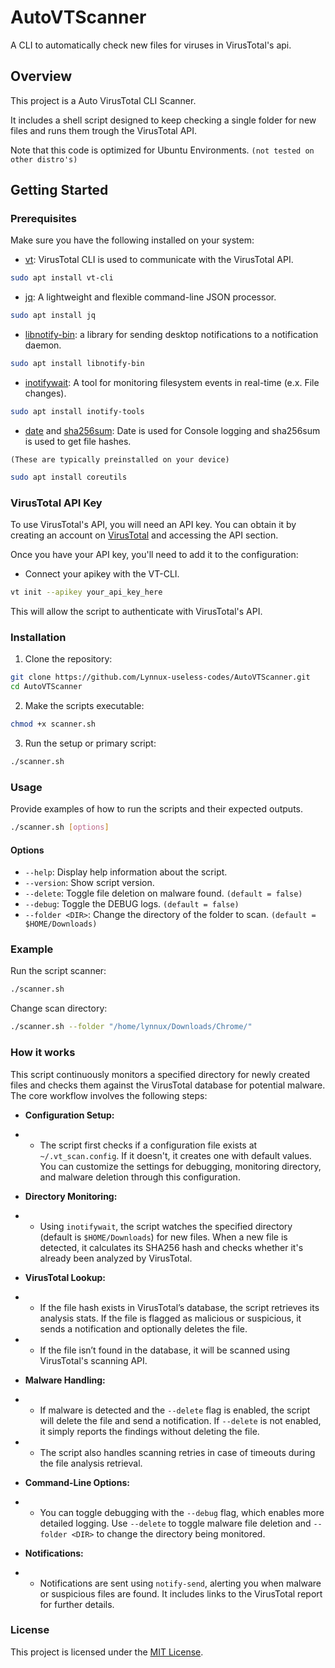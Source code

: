 # AutoVTScanner

A CLI to automatically check new files for viruses in VirusTotal's api.

## Overview

This project is a Auto VirusTotal CLI Scanner.

It includes a shell script designed to keep checking a single folder for new files and runs them trough the VirusTotal API.

Note that this code is optimized for Ubuntu Environments. `(not tested on other distro's)`

## Getting Started

### Prerequisites

Make sure you have the following installed on your system:

- [vt](https://github.com/VirusTotal/vt-cli): VirusTotal CLI is used to communicate with the VirusTotal API.

```bash
sudo apt install vt-cli
```

- [jq](https://github.com/jqlang/jq): A lightweight and flexible command-line JSON processor.

```bash
sudo apt install jq
```

- [libnotify-bin](https://gitlab.gnome.org/GNOME/libnotify): a library for sending desktop notifications to a notification
daemon.

```bash
sudo apt install libnotify-bin
```

- [inotifywait](https://github.com/inotify-tools/inotify-tools): A tool for monitoring filesystem events in real-time (e.x. File changes).

```bash
sudo apt install inotify-tools
```

- [date](https://github.com/coreutils/coreutils/blob/master/src/date.c) and [sha256sum](https://github.com/coreutils/coreutils/blob/master/tests/cksum/sha256sum.pl): Date is used for Console logging and sha256sum is used to get file hashes.

`(These are typically preinstalled on your device)`

```bash
sudo apt install coreutils
```

### VirusTotal API Key

To use VirusTotal's API, you will need an API key. You can obtain it by creating an account on [VirusTotal](https://www.virustotal.com/) and accessing the API section.

Once you have your API key, you'll need to add it to the configuration:

- Connect your apikey with the VT-CLI.

```bash
vt init --apikey your_api_key_here
```

This will allow the script to authenticate with VirusTotal's API.

### Installation

1. Clone the repository:

```bash
git clone https://github.com/Lynnux-useless-codes/AutoVTScanner.git
cd AutoVTScanner
```

2. Make the scripts executable:

```bash
chmod +x scanner.sh
```

3. Run the setup or primary script:

```bash
./scanner.sh
```

### Usage

Provide examples of how to run the scripts and their expected outputs.

```bash
./scanner.sh [options]
```

#### Options

- `--help`: Display help information about the script.
- `--version`: Show script version.
- `--delete`: Toggle file deletion on malware found. `(default = false)`
- `--debug`: Toggle the DEBUG logs. `(default = false)`
- `--folder <DIR>`: Change the directory of the folder to scan. `(default = $HOME/Downloads)`

### Example

Run the script scanner:

```bash
./scanner.sh
```

Change scan directory:

```bash
./scanner.sh --folder "/home/lynnux/Downloads/Chrome/"
```

### How it works

This script continuously monitors a specified directory for newly created files and checks them against the VirusTotal database for potential malware. The core workflow involves the following steps:

- **Configuration Setup:**
- - The script first checks if a configuration file exists at `~/.vt_scan.config`. If it doesn't, it creates one with default values. You can customize the settings for debugging, monitoring directory, and malware deletion through this configuration.

- **Directory Monitoring:**
- - Using `inotifywait`, the script watches the specified directory (default is `$HOME/Downloads`) for new files. When a new file is detected, it calculates its SHA256 hash and checks whether it's already been analyzed by VirusTotal.

- **VirusTotal Lookup:**
- - If the file hash exists in VirusTotal’s database, the script retrieves its analysis stats. If the file is flagged as malicious or suspicious, it sends a notification and optionally deletes the file.
- - If the file isn’t found in the database, it will be scanned using VirusTotal's scanning API.

- **Malware Handling:**
- - If malware is detected and the `--delete` flag is enabled, the script will delete the file and send a notification. If `--delete` is not enabled, it simply reports the findings without deleting the file.
- - The script also handles scanning retries in case of timeouts during the file analysis retrieval.

- **Command-Line Options:**
- - You can toggle debugging with the `--debug` flag, which enables more detailed logging. Use `--delete` to toggle malware file deletion and `--folder <DIR>` to change the directory being monitored.

- **Notifications:**
- - Notifications are sent using `notify-send`, alerting you when malware or suspicious files are found. It includes links to the VirusTotal report for further details.

### License

This project is licensed under the [MIT License](./LICENSE).
